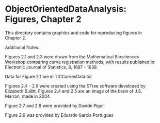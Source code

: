 # ObjectOrientedDataAnalysis: Figures, Chapter 2
This directory contains graphics and code for reproducing figures in Chapter 2.

Additional Notes:

Figures 2.1 and 2.3 were drawn from the Mathematical Biosciences Workshop comparing curve registration methods, with results published in:
Electronic Journal of Statistics, 8, 1697 - 1939.

Data for Figure 2.1 are in TICCurvesData.txt

Figures 2.4 - 2.6 were created using the STree software developed by Elizabeth Bullitt.  Figures 2.4 and 2.5 are an image of the brain of J.S. Marron, made in 2004.

Figure 2.7 and 2.8 were provided by Davide Pigoli

Figure 2.9 was provided by Eduardo Garcia Portugues
